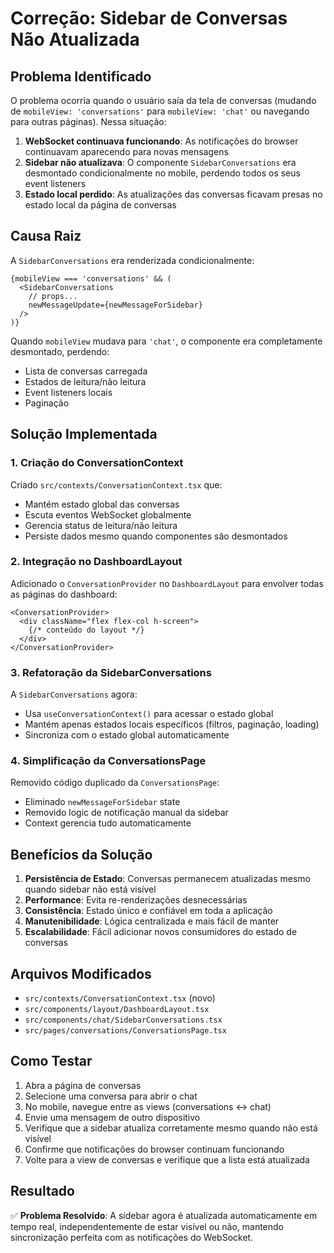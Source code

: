 # Correção: Sidebar de Conversas Não Atualizada

## Problema Identificado

O problema ocorria quando o usuário saía da tela de conversas (mudando de `mobileView: 'conversations'` para `mobileView: 'chat'` ou navegando para outras páginas). Nessa situação:

1. **WebSocket continuava funcionando**: As notificações do browser continuavam aparecendo para novas mensagens
2. **Sidebar não atualizava**: O componente `SidebarConversations` era desmontado condicionalmente no mobile, perdendo todos os seus event listeners
3. **Estado local perdido**: As atualizações das conversas ficavam presas no estado local da página de conversas

## Causa Raiz

A `SidebarConversations` era renderizada condicionalmente:

```tsx
{mobileView === 'conversations' && (
  <SidebarConversations
    // props...
    newMessageUpdate={newMessageForSidebar}
  />
)}
```

Quando `mobileView` mudava para `'chat'`, o componente era completamente desmontado, perdendo:
- Lista de conversas carregada
- Estados de leitura/não leitura
- Event listeners locais
- Paginação

## Solução Implementada

### 1. Criação do ConversationContext

Criado `src/contexts/ConversationContext.tsx` que:
- Mantém estado global das conversas
- Escuta eventos WebSocket globalmente
- Gerencia status de leitura/não leitura
- Persiste dados mesmo quando componentes são desmontados

### 2. Integração no DashboardLayout

Adicionado o `ConversationProvider` no `DashboardLayout` para envolver todas as páginas do dashboard:

```tsx
<ConversationProvider>
  <div className="flex flex-col h-screen">
    {/* conteúdo do layout */}
  </div>
</ConversationProvider>
```

### 3. Refatoração da SidebarConversations

A `SidebarConversations` agora:
- Usa `useConversationContext()` para acessar o estado global
- Mantém apenas estados locais específicos (filtros, paginação, loading)
- Sincroniza com o estado global automaticamente

### 4. Simplificação da ConversationsPage

Removido código duplicado da `ConversationsPage`:
- Eliminado `newMessageForSidebar` state
- Removido logic de notificação manual da sidebar
- Context gerencia tudo automaticamente

## Benefícios da Solução

1. **Persistência de Estado**: Conversas permanecem atualizadas mesmo quando sidebar não está visível
2. **Performance**: Evita re-renderizações desnecessárias
3. **Consistência**: Estado único e confiável em toda a aplicação
4. **Manutenibilidade**: Lógica centralizada e mais fácil de manter
5. **Escalabilidade**: Fácil adicionar novos consumidores do estado de conversas

## Arquivos Modificados

- `src/contexts/ConversationContext.tsx` (novo)
- `src/components/layout/DashboardLayout.tsx`
- `src/components/chat/SidebarConversations.tsx`
- `src/pages/conversations/ConversationsPage.tsx`

## Como Testar

1. Abra a página de conversas
2. Selecione uma conversa para abrir o chat
3. No mobile, navegue entre as views (conversations ↔ chat)
4. Envie uma mensagem de outro dispositivo
5. Verifique que a sidebar atualiza corretamente mesmo quando não está visível
6. Confirme que notificações do browser continuam funcionando
7. Volte para a view de conversas e verifique que a lista está atualizada

## Resultado

✅ **Problema Resolvido**: A sidebar agora é atualizada automaticamente em tempo real, independentemente de estar visível ou não, mantendo sincronização perfeita com as notificações do WebSocket. 